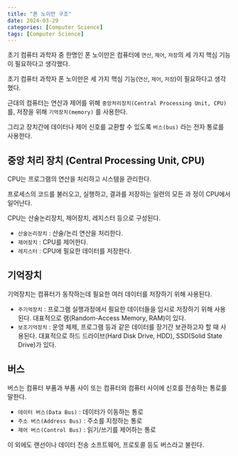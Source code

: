 ```yaml
---
title: "폰 노이만 구조"
date: 2024-03-29
categories: [Computer Science]
tags: [Computer Science]
---
```


초기 컴퓨터 과학자 중 한명인 폰 노이만은 컴퓨터에 `연산`, `제어`, `저장`의 세 가지 핵심 기능이 필요하다고 생각했다. 

초기 컴퓨터 과학자 폰 노이만은 세 가지 핵심 기능(`연산`, `제어`, `저장`)이 필요하다고 생각했다.

근대의 컴퓨터는 연산과 제어를 위해 `중앙처리장치(Central Processing Unit, CPU)` 를, 저장을 위해 `기억장치(memory)` 를 사용한다. 

그리고 장치간에 데이터나 제어 신호를 교환할 수 있도록 `버스(bus)` 라는 전자 통로를 사용한다.

## 중앙 처리 장치 (Central Processing Unit, CPU)

CPU는 프로그램의 연산을 처리하고 시스템을 관리한다.

프로세스의 코드를 불러오고, 실행하고, 결과를 저장하는 일련의 모든 과
정이 CPU에서 일어난다. 

CPU는 산술논리장치, 제어장치, 레지스터 등으로 구성된다.
- `산술논리장치` : 산술/논리 연산을 처리한다.
- `제어장치` : CPU를 제어한다.
- `레지스터` : CPU에 필요한 데이터를 저장한다.

## 기억장치

기억장치는 컴퓨터가 동작하는데 필요한 여러 데이터를 저장하기 위해 사용된다.

- `주기억장치` : 프로그램 실행과정에서 필요한 데이터들을 임시로 저장하기 위해 사용된다.  대표적으로 램(Random-Access Memory, RAM)이 있다.
- `보조기억장치` : 운영 체제, 프로그램 등과 같은 데이터를 장기간 보관하고자 할 때 사용된다. 대표적으로 하드 드라이브(Hard Disk Drive, HDD), SSD(Solid State Drive)가 있다.

## 버스
버스는 컴퓨터 부품과 부품 사이 또는 컴퓨터와 컴퓨터 사이에 신호를 전송하는 통로를 말한다. 
- `데이터 버스(Data Bus)` : 데이터가 이동하는 통로
- `주소 버스(Address Bus)` : 주소를 지정하는 통로
- `제어 버스(Control Bus)` : 읽기/쓰기를 제어하는 통로  

이 외에도 랜선이나 데이터 전송 소프트웨어, 프로토콜 등도 버스라고 불린다.